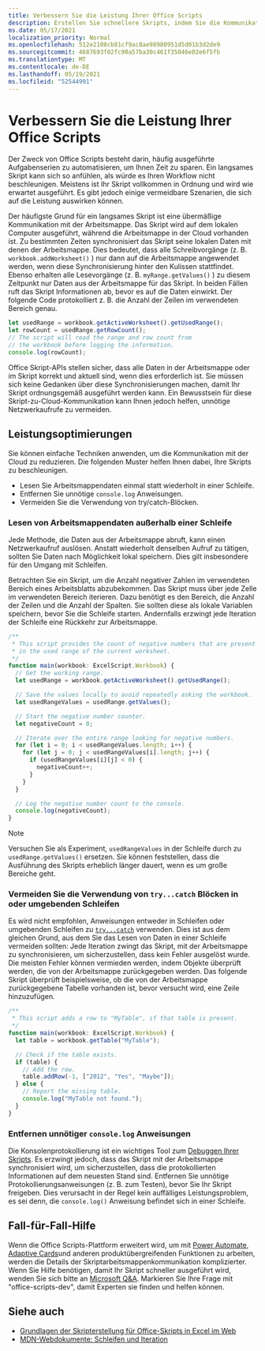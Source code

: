 ```yaml
---
title: Verbessern Sie die Leistung Ihrer Office Scripts
description: Erstellen Sie schnellere Skripts, indem Sie die Kommunikation zwischen der arbeitsmappe Excel und Ihrem Skript verstehen.
ms.date: 05/17/2021
localization_priority: Normal
ms.openlocfilehash: 512e2108cb81cf9ac8ae98980951d5d01b3d2de9
ms.sourcegitcommit: 4687693f02fc90a57ba30c461f35046e02e6f5fb
ms.translationtype: MT
ms.contentlocale: de-DE
ms.lasthandoff: 05/19/2021
ms.locfileid: "52544991"
---
```

# <a name="improve-the-performance-of-your-office-scripts"></a>Verbessern Sie die Leistung Ihrer Office Scripts

Der Zweck von Office Scripts besteht darin, häufig ausgeführte Aufgabenserien zu automatisieren, um Ihnen Zeit zu sparen. Ein langsames Skript kann sich so anfühlen, als würde es Ihren Workflow nicht beschleunigen. Meistens ist Ihr Skript vollkommen in Ordnung und wird wie erwartet ausgeführt. Es gibt jedoch einige vermeidbare Szenarien, die sich auf die Leistung auswirken können.

Der häufigste Grund für ein langsames Skript ist eine übermäßige Kommunikation mit der Arbeitsmappe. Das Skript wird auf dem lokalen Computer ausgeführt, während die Arbeitsmappe in der Cloud vorhanden ist. Zu bestimmten Zeiten synchronisiert das Skript seine lokalen Daten mit denen der Arbeitsmappe. Dies bedeutet, dass alle Schreibvorgänge (z. B. `workbook.addWorksheet()` ) nur dann auf die Arbeitsmappe angewendet werden, wenn diese Synchronisierung hinter den Kulissen stattfindet. Ebenso erhalten alle Lesevorgänge (z. B. `myRange.getValues()` ) zu diesem Zeitpunkt nur Daten aus der Arbeitsmappe für das Skript. In beiden Fällen ruft das Skript Informationen ab, bevor es auf die Daten einwirkt. Der folgende Code protokolliert z. B. die Anzahl der Zeilen im verwendeten Bereich genau.

```TypeScript
let usedRange = workbook.getActiveWorksheet().getUsedRange();
let rowCount = usedRange.getRowCount();
// The script will read the range and row count from
// the workbook before logging the information.
console.log(rowCount);
```

Office Skript-APIs stellen sicher, dass alle Daten in der Arbeitsmappe oder im Skript korrekt und aktuell sind, wenn dies erforderlich ist. Sie müssen sich keine Gedanken über diese Synchronisierungen machen, damit Ihr Skript ordnungsgemäß ausgeführt werden kann. Ein Bewusstsein für diese Skript-zu-Cloud-Kommunikation kann Ihnen jedoch helfen, unnötige Netzwerkaufrufe zu vermeiden.

## <a name="performance-optimizations"></a>Leistungsoptimierungen

Sie können einfache Techniken anwenden, um die Kommunikation mit der Cloud zu reduzieren. Die folgenden Muster helfen Ihnen dabei, Ihre Skripts zu beschleunigen.

- Lesen Sie Arbeitsmappendaten einmal statt wiederholt in einer Schleife.
- Entfernen Sie unnötige `console.log` Anweisungen.
- Vermeiden Sie die Verwendung von try/catch-Blöcken.

### <a name="read-workbook-data-outside-of-a-loop"></a>Lesen von Arbeitsmappendaten außerhalb einer Schleife

Jede Methode, die Daten aus der Arbeitsmappe abruft, kann einen Netzwerkaufruf auslösen. Anstatt wiederholt denselben Aufruf zu tätigen, sollten Sie Daten nach Möglichkeit lokal speichern. Dies gilt insbesondere für den Umgang mit Schleifen.

Betrachten Sie ein Skript, um die Anzahl negativer Zahlen im verwendeten Bereich eines Arbeitsblatts abzubekommen. Das Skript muss über jede Zelle im verwendeten Bereich iterieren. Dazu benötigt es den Bereich, die Anzahl der Zeilen und die Anzahl der Spalten. Sie sollten diese als lokale Variablen speichern, bevor Sie die Schleife starten. Andernfalls erzwingt jede Iteration der Schleife eine Rückkehr zur Arbeitsmappe.

```TypeScript
/**
 * This script provides the count of negative numbers that are present
 * in the used range of the current worksheet.
 */
function main(workbook: ExcelScript.Workbook) {
  // Get the working range.
  let usedRange = workbook.getActiveWorksheet().getUsedRange();

  // Save the values locally to avoid repeatedly asking the workbook.
  let usedRangeValues = usedRange.getValues();

  // Start the negative number counter.
  let negativeCount = 0;

  // Iterate over the entire range looking for negative numbers.
  for (let i = 0; i < usedRangeValues.length; i++) {
    for (let j = 0; j < usedRangeValues[i].length; j++) {
      if (usedRangeValues[i][j] < 0) {
        negativeCount++;
      }
    }
  }

  // Log the negative number count to the console.
  console.log(negativeCount);
}
```

> [!NOTE]
> Versuchen Sie als Experiment, `usedRangeValues` in der Schleife durch zu `usedRange.getValues()` ersetzen. Sie können feststellen, dass die Ausführung des Skripts erheblich länger dauert, wenn es um große Bereiche geht.

### <a name="avoid-using-trycatch-blocks-in-or-surrounding-loops"></a>Vermeiden Sie die Verwendung von `try...catch` Blöcken in oder umgebenden Schleifen

Es wird nicht empfohlen, Anweisungen entweder in Schleifen oder umgebenden Schleifen zu [`try...catch`](https://developer.mozilla.org/docs/Web/JavaScript/Reference/Statements/try...catch) verwenden. Dies ist aus dem gleichen Grund, aus dem Sie das Lesen von Daten in einer Schleife vermeiden sollten: Jede Iteration zwingt das Skript, mit der Arbeitsmappe zu synchronisieren, um sicherzustellen, dass kein Fehler ausgelöst wurde. Die meisten Fehler können vermieden werden, indem Objekte überprüft werden, die von der Arbeitsmappe zurückgegeben werden. Das folgende Skript überprüft beispielsweise, ob die von der Arbeitsmappe zurückgegebene Tabelle vorhanden ist, bevor versucht wird, eine Zeile hinzuzufügen.

```TypeScript
/**
 * This script adds a row to "MyTable", if that table is present.
 */
function main(workbook: ExcelScript.Workbook) {
  let table = workbook.getTable("MyTable");

  // Check if the table exists.
  if (table) {
    // Add the row.
    table.addRow(-1, ["2012", "Yes", "Maybe"]);
  } else {
    // Report the missing table.
    console.log("MyTable not found.");
  }
}
```

### <a name="remove-unnecessary-consolelog-statements"></a>Entfernen unnötiger `console.log` Anweisungen

Die Konsolenprotokollierung ist ein wichtiges Tool zum [Debuggen Ihrer Skripts](../testing/troubleshooting.md). Es erzwingt jedoch, dass das Skript mit der Arbeitsmappe synchronisiert wird, um sicherzustellen, dass die protokollierten Informationen auf dem neuesten Stand sind. Entfernen Sie unnötige Protokollierungsanweisungen (z. B. zum Testen), bevor Sie Ihr Skript freigeben. Dies verursacht in der Regel kein auffälliges Leistungsproblem, es sei denn, die `console.log()` Anweisung befindet sich in einer Schleife.

## <a name="case-by-case-help"></a>Fall-für-Fall-Hilfe

Wenn die Office Scripts-Plattform erweitert wird, um mit [Power Automate](https://flow.microsoft.com/), [Adaptive Cards](/adaptive-cards)und anderen produktübergreifenden Funktionen zu arbeiten, werden die Details der Skriptarbeitsmappenkommunikation komplizierter. Wenn Sie Hilfe benötigen, damit Ihr Skript schneller ausgeführt wird, wenden Sie sich bitte an [Microsoft Q&A](/answers/topics/office-scripts-dev.html). Markieren Sie Ihre Frage mit "office-scripts-dev", damit Experten sie finden und helfen können.

## <a name="see-also"></a>Siehe auch

- [Grundlagen der Skripterstellung für Office-Skripts in Excel im Web](scripting-fundamentals.md)
- [MDN-Webdokumente: Schleifen und Iteration](https://developer.mozilla.org/docs/Web/JavaScript/Guide/Loops_and_iteration)
